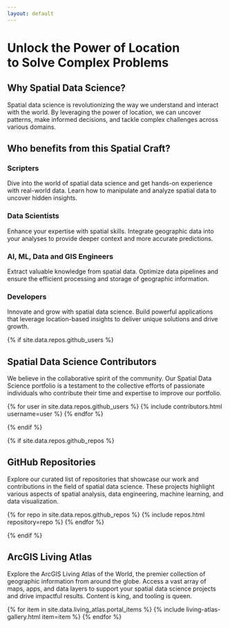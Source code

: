 ```yaml
---
layout: default
---
```


# Unlock the Power of Location <br>to Solve Complex Problems

## Why Spatial Data Science?

Spatial data science is revolutionizing the way we understand and interact with the world. By leveraging the power of location, we can uncover patterns, make informed decisions, and tackle complex challenges across various domains.

## Who benefits from this Spatial Craft?

### Scripters
Dive into the world of spatial data science and get hands-on experience with real-world data. Learn how to manipulate and analyze spatial data to uncover hidden insights.

### Data Scientists
Enhance your expertise with spatial skills. Integrate geographic data into your analyses to provide deeper context and more accurate predictions.

### AI, ML, Data and GIS Engineers
Extract valuable knowledge from spatial data. Optimize data pipelines and ensure the efficient processing and storage of geographic information.

### Developers
Innovate and grow with spatial data science. Build powerful applications that leverage location-based insights to deliver unique solutions and drive growth.

{% if site.data.repos.github_users %}

## Spatial Data Science Contributors
We believe in the collaborative spirit of the community. Our Spatial Data Science portfolio is a testament to the collective efforts of passionate individuals who contribute their time and expertise to improve our portfolio.

<div class="flow-layout">
  {% for user in site.data.repos.github_users %}
    {% include contributors.html username=user %}
  {% endfor %}
</div>

{% endif %}

{% if site.data.repos.github_repos %}

## GitHub Repositories
Explore our curated list of repositories that showcase our work and contributions in the field of spatial data science. These projects highlight various aspects of spatial analysis, data engineering, machine learning, and data visualization.

<div class="flow-layout">
  {% for repo in site.data.repos.github_repos %}
    {% include repos.html repository=repo %}
  {% endfor %}
</div>

{% endif %}

## ArcGIS Living Atlas
Explore the ArcGIS Living Atlas of the World, the premier collection of geographic information from around the globe. Access a vast array of maps, apps, and data layers to support your spatial data science projects and drive impactful results. Content is king, and tooling is queen.

<div class="flow-layout">
  {% for item in site.data.living_atlas.portal_items %}
    {% include living-atlas-gallery.html item=item %}
  {% endfor %}
</div>



